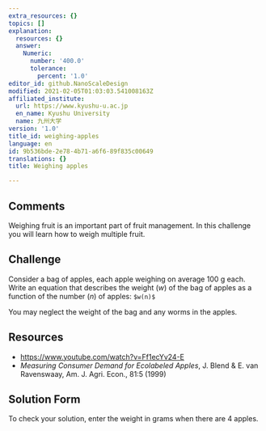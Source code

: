 ```yaml
---
extra_resources: {}
topics: []
explanation:
  resources: {}
  answer:
    Numeric:
      number: '400.0'
      tolerance:
        percent: '1.0'
editor_id: github.NanoScaleDesign
modified: 2021-02-05T01:03:03.541008163Z
affiliated_institute:
  url: https://www.kyushu-u.ac.jp
  en_name: Kyushu University
  name: 九州大学
version: '1.0'
title_id: weighing-apples
language: en
id: 9b536bde-2e78-4b71-a6f6-89f835c00649
translations: {}
title: Weighing apples

---
```


## Comments
Weighing fruit is an important part of fruit management. In this challenge you will learn how to weigh multiple fruit.

## Challenge
Consider a bag of apples, each apple weighing on average 100 g each.
Write an equation that describes the weight (*w*) of the bag of apples as a function of the number (*n*) of apples: `$w(n)$`

You may neglect the weight of the bag and any worms in the apples.

## Resources
- https://www.youtube.com/watch?v=Ff1ecYv24-E
- _Measuring Consumer Demand for Ecolabeled Apples_, J. Blend & E. van Ravenswaay, Am. J. Agri. Econ., 81:5 (1999)


## Solution Form
To check your solution, enter the weight in grams when there are 4 apples.